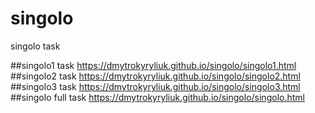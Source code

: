 # singolo
singolo task

##singolo1 task
https://dmytrokyryliuk.github.io/singolo/singolo1.html
##singolo2 task
https://dmytrokyryliuk.github.io/singolo/singolo2.html
##singolo3 task
https://dmytrokyryliuk.github.io/singolo/singolo3.html
##singolo full task
https://dmytrokyryliuk.github.io/singolo/singolo.html
